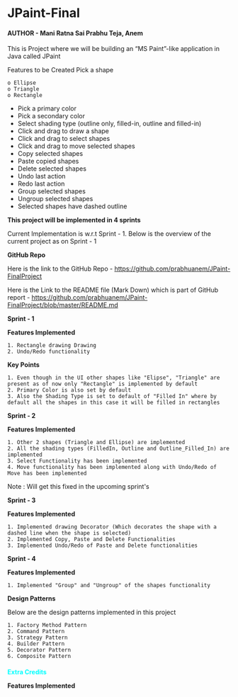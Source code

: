 # JPaint-Final
#### AUTHOR - Mani Ratna Sai Prabhu Teja, Anem

This is Project where we will be building an “MS Paint”-like application in Java called JPaint

Features to be Created
Pick a shape

    o Ellipse
    o Triangle
    o Rectangle
- Pick a primary color
- Pick a secondary color
- Select shading type (outline only, filled-in, outline and filled-in)
- Click and drag to draw a shape
- Click and drag to select shapes
- Click and drag to move selected shapes
- Copy selected shapes
- Paste copied shapes
- Delete selected shapes
- Undo last action
- Redo last action
- Group selected shapes
- Ungroup selected shapes
- Selected shapes have dashed outline

**This project will be implemented in 4 sprints**

Current Implementation is w.r.t Sprint - 1. Below is the overview of the current project as on Sprint - 1

**GitHub Repo**

Here is the link to the GitHub Repo - https://github.com/prabhuanem/JPaint-FinalProject 

Here is the Link to the README file (Mark Down) which is part of GitHub report - https://github.com/prabhuanem/JPaint-FinalProject/blob/master/README.md

**Sprint - 1**

**Features Implemented**

    1. Rectangle drawing Drawing
    2. Undo/Redo functionality

**Key Points**

    1. Even though in the UI other shapes like "Elipse", "Triangle" are present as of now only "Rectangle" is implemented by default
    2. Primary Color is also set by default
    3. Also the Shading Type is set to default of "Filled In" where by default all the shapes in this case it will be filled in rectangles

**Sprint - 2**

**Features Implemented**

    1. Other 2 shapes (Triangle and Ellipse) are implemented
    2. All the shading types (FilledIn, Outline and Outline_Filled_In) are implemented
    3. Select Functionality has been implemented
    4. Move functionality has been implemented along with Undo/Redo of Move has been implemented

Note : Will get this fixed in the upcoming sprint's

**Sprint - 3**

**Features Implemented**

    1. Implemented drawing Decorator (Which decorates the shape with a dashed line when the shape is selected)
    2. Implemented Copy, Paste and Delete Functionalities
    3. Implemented Undo/Redo of Paste and Delete functionalities

**Sprint - 4**

**Features Implemented**

    1. Implemented "Group" and "Ungroup" of the shapes functionality

**Design Patterns**

Below are the design patterns implemented in this project

    1. Factory Method Pattern
    2. Command Pattern
    3. Strategy Pattern
    4. Builder Pattern
    5. Decorator Pattern
    6. Composite Pattern

**<h1 style ="font-size:14 ; color:cyan">Extra Credits** </h1>

**Features Implemented**